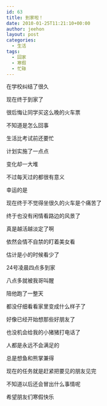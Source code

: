 ```yaml
---
id: 63
title: 到家啦！
date: 2010-01-25T11:21:10+00:00
author: jeehon
layout: post
categories:
  - 生活
tags:
  - 回家
  - 寒假
  - 忙碌
---
```

在学校纠结了很久
  
现在终于到家了
  
很后悔让同学买这么晚的火车票
  
不知道是怎么回事
  
生活比考试前还要忙
  
计划实施了一点点
  
变化却一大堆
  
不过每天过的都很有意义
  
<!--more-->


  
幸运的是
  
现在终于不觉得坐很久的火车是个痛苦了
  
终于也没有闲情看路边的风景了
  
真是越活越淡定了啊
  
依然会情不自禁的盯着美女看
  
估计是小的时候看少了
  
24号凌晨四点多到家
  
八点多就被我哥叫醒
  
陪他跑了一整天
  
都没仔细看看家里变成什么样子了
  
好像已经开始想那些好朋友了
  
也没机会给我的小猪猪打电话了
  
人都是永远不会满足的
  
总是想鱼和熊掌兼得
  
现在的任务就是赶紧把要见的朋友见完
  
不知道以后还会冒出什么事情呢
  
希望朋友们寒假快乐
